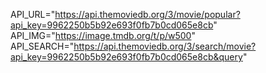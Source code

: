 API_URL="https://api.themoviedb.org/3/movie/popular?api_key=9962250b5b92e693f0fb7b0cd065e8cb"
API_IMG="https://image.tmdb.org/t/p/w500"
API_SEARCH="https://api.themoviedb.org/3/search/movie?api_key=9962250b5b92e693f0fb7b0cd065e8cb&query"
